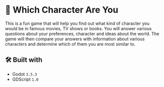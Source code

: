 # 🧍 Which Character Are You

This is a fun game that will help you find out what kind of character you would be in famous movies, TV shows or books. You will answer various questions about your preferences, character and ideas about the world. The game will then compare your answers with information about various characters and determine which of them you are most similar to.

## 🛠️ Built with

- Godot `3.5.3`
- GDScript `1.0`
